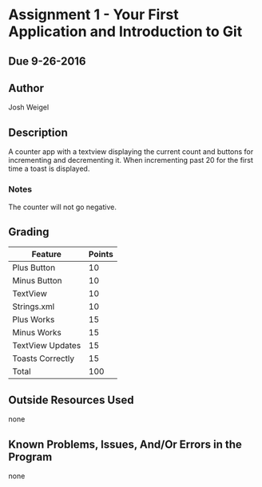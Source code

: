 # Assignment 1 - Your First Application and Introduction to Git
## Due 9-26-2016

## Author
Josh Weigel

## Description
A counter app with a textview displaying the current count and buttons for incrementing and decrementing it.
When incrementing past 20 for the first time a toast is displayed.

### Notes
The counter will not go negative.

## Grading
| Feature          | Points |
| ---------------- | ------ |
| Plus Button      | 10     |
| Minus Button     | 10     |
| TextView         | 10     |
| Strings.xml      | 10     |
| Plus Works       | 15     |
| Minus Works      | 15     |
| TextView Updates | 15     |
| Toasts Correctly | 15     |
| Total            | 100    |

## Outside Resources Used
none

## Known Problems, Issues, And/Or Errors in the Program
none